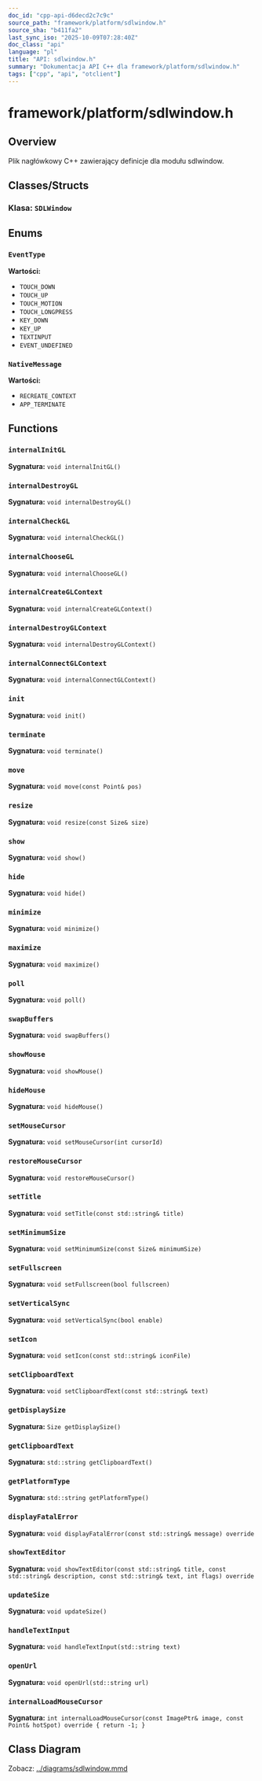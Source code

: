 ```yaml
---
doc_id: "cpp-api-d6decd2c7c9c"
source_path: "framework/platform/sdlwindow.h"
source_sha: "b411fa2"
last_sync_iso: "2025-10-09T07:28:40Z"
doc_class: "api"
language: "pl"
title: "API: sdlwindow.h"
summary: "Dokumentacja API C++ dla framework/platform/sdlwindow.h"
tags: ["cpp", "api", "otclient"]
---
```


# framework/platform/sdlwindow.h

## Overview

Plik nagłówkowy C++ zawierający definicje dla modułu sdlwindow.

## Classes/Structs

### Klasa: `SDLWindow`

## Enums

### `EventType`

**Wartości:**

- `TOUCH_DOWN`
- `TOUCH_UP`
- `TOUCH_MOTION`
- `TOUCH_LONGPRESS`
- `KEY_DOWN`
- `KEY_UP`
- `TEXTINPUT`
- `EVENT_UNDEFINED`

### `NativeMessage`

**Wartości:**

- `RECREATE_CONTEXT`
- `APP_TERMINATE`

## Functions

### `internalInitGL`

**Sygnatura:** `void internalInitGL()`

### `internalDestroyGL`

**Sygnatura:** `void internalDestroyGL()`

### `internalCheckGL`

**Sygnatura:** `void internalCheckGL()`

### `internalChooseGL`

**Sygnatura:** `void internalChooseGL()`

### `internalCreateGLContext`

**Sygnatura:** `void internalCreateGLContext()`

### `internalDestroyGLContext`

**Sygnatura:** `void internalDestroyGLContext()`

### `internalConnectGLContext`

**Sygnatura:** `void internalConnectGLContext()`

### `init`

**Sygnatura:** `void init()`

### `terminate`

**Sygnatura:** `void terminate()`

### `move`

**Sygnatura:** `void move(const Point& pos)`

### `resize`

**Sygnatura:** `void resize(const Size& size)`

### `show`

**Sygnatura:** `void show()`

### `hide`

**Sygnatura:** `void hide()`

### `minimize`

**Sygnatura:** `void minimize()`

### `maximize`

**Sygnatura:** `void maximize()`

### `poll`

**Sygnatura:** `void poll()`

### `swapBuffers`

**Sygnatura:** `void swapBuffers()`

### `showMouse`

**Sygnatura:** `void showMouse()`

### `hideMouse`

**Sygnatura:** `void hideMouse()`

### `setMouseCursor`

**Sygnatura:** `void setMouseCursor(int cursorId)`

### `restoreMouseCursor`

**Sygnatura:** `void restoreMouseCursor()`

### `setTitle`

**Sygnatura:** `void setTitle(const std::string& title)`

### `setMinimumSize`

**Sygnatura:** `void setMinimumSize(const Size& minimumSize)`

### `setFullscreen`

**Sygnatura:** `void setFullscreen(bool fullscreen)`

### `setVerticalSync`

**Sygnatura:** `void setVerticalSync(bool enable)`

### `setIcon`

**Sygnatura:** `void setIcon(const std::string& iconFile)`

### `setClipboardText`

**Sygnatura:** `void setClipboardText(const std::string& text)`

### `getDisplaySize`

**Sygnatura:** `Size getDisplaySize()`

### `getClipboardText`

**Sygnatura:** `std::string getClipboardText()`

### `getPlatformType`

**Sygnatura:** `std::string getPlatformType()`

### `displayFatalError`

**Sygnatura:** `void displayFatalError(const std::string& message) override`

### `showTextEditor`

**Sygnatura:** `void showTextEditor(const std::string& title, const std::string& description, const std::string& text, int flags) override`

### `updateSize`

**Sygnatura:** `void updateSize()`

### `handleTextInput`

**Sygnatura:** `void handleTextInput(std::string text)`

### `openUrl`

**Sygnatura:** `void openUrl(std::string url)`

### `internalLoadMouseCursor`

**Sygnatura:** `int internalLoadMouseCursor(const ImagePtr& image, const Point& hotSpot) override { return -1; }`

## Class Diagram

Zobacz: [../diagrams/sdlwindow.mmd](../diagrams/sdlwindow.mmd)
